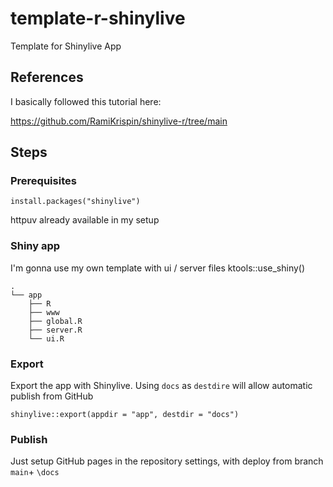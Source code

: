 # template-r-shinylive

Template for Shinylive App

## References

I basically followed this tutorial here:

<https://github.com/RamiKrispin/shinylive-r/tree/main>


## Steps

### Prerequisites

```         
install.packages("shinylive")
```

httpuv already available in my setup

### Shiny app

I'm gonna use my own template with ui / server files ktools::use_shiny()

```         
. 
└── app
    ├── R 
    ├── www
    ├── global.R
    ├── server.R
    └── ui.R
```

### Export

Export the app with Shinylive. Using `docs` as `destdire` will allow automatic publish from GitHub

```         
shinylive::export(appdir = "app", destdir = "docs")
```

### Publish

Just setup GitHub pages in the repository settings, with deploy from branch `main`+ `\docs`
